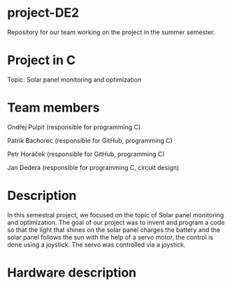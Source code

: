# project-DE2
Repository for our team working on the project in the summer semester.
# Project in C
Topic: Solar panel monitoring and optimization

# Team members
 Ondřej Pulpit (responsible for programming C) 
 
 Patrik Bachorec (responsible for GitHub, programming C)
 
 Petr Horáček (responsible for GitHub, programming C)
 
 Jan Dedera (responsible for programming C, circuit design)

# Description
In this semestral project, we focused on the topic of Solar panel monitoring and optimization. The goal of our project was to invent and program a code so that the light that shines on the solar panel charges the battery and the solar panel follows the sun with the help of a servo motor, the control is done using a joystick. The servo was controlled via a joystick.

# Hardware description

